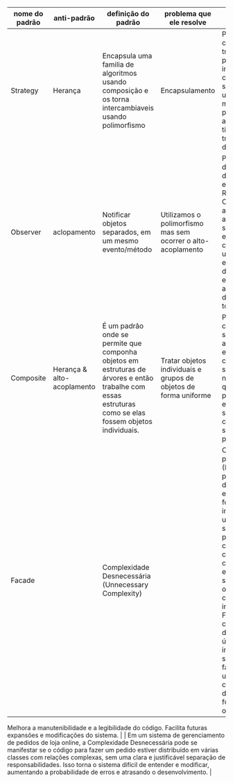 | nome do padrão | anti-padrão | definição do padrão | problema que ele resolve | Exemplo |
| -------------- | ----------- | ------------------- | ------------------------ |-------- |
|    Strategy    |   Herança   | Encapsula uma familia de algoritmos usando composição e os torna intercambiaveis usando polimorfismo | Encapsulamento | Para diferenciar cada tipo de transporte de produtos, ao invés de se criar funções separadas, é utilizado uma mesma função, porém com alteração para tipos de transporte diferentes.|
|    Observer    | aclopamento | Notificar objetos separados, em um mesmo evento/método | Utilizamos o polimorfismo mas sem ocorrer o alto-acoplamento| Para demonstrar os dados da empresa para o RH e o Colaborador, ao invés de atualizar separadamente e um evento de cada vez, será usado um evento para demonstrar essa atualização de dados para todos.|
|    Composite   | Herança & alto-acoplamento | É um padrão onde se permite que componha objetos em estruturas de árvores e então trabalhe com essas estruturas como se elas fossem objetos individuais.|Tratar objetos individuais e grupos de objetos de forma uniforme | Para fazer uma compra em um site, você pode adicionar itens em suas compras, sendo assim não importa qual o tipo do produto, para ele entrar em seu objeto compra, ele será lido como produto.|
|    Facade      | | Complexidade Desnecessária (Unnecessary Complexity) | | O padrão de projeto Facade (Fachada) é um padrão de design estrutural que fornece uma interface unificada e simplificada para um conjunto complexo de classes, estruturas e sistemas, ocultando suas complexidades internas. A Facade atua como um ponto de entrada único para interagir com o sistema, facilitando a utilização e compreensão das funcionalidades oferecidas. | | Evita a criação de sistemas excessivamente complexos, simplificando o design.
Melhora a manutenibilidade e a legibilidade do código.
Facilita futuras expansões e modificações do sistema. | | Em um sistema de gerenciamento de pedidos de loja online, a Complexidade Desnecessária pode se manifestar se o código para fazer um pedido estiver distribuído em várias classes com relações complexas, sem uma clara e justificável separação de responsabilidades. Isso torna o sistema difícil de entender e modificar, aumentando a probabilidade de erros e atrasando o desenvolvimento. |
